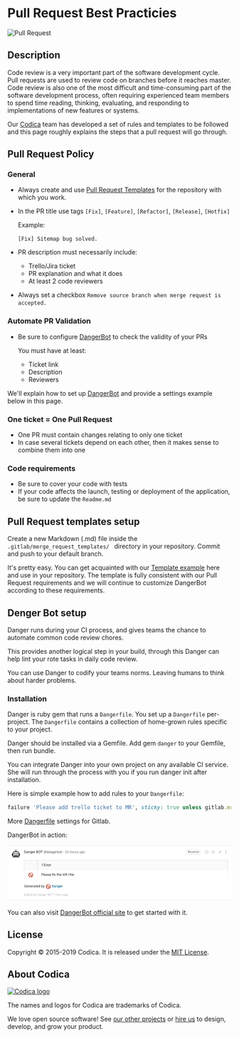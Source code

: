 # Pull Request Best Practicies

![Pull Request](https://railsware.com/blog/wp-content/uploads/2018/09/pull-Icon-180x180.png)

## Description

Code review is a very important part of the software development cycle. Pull requests are used to review code on branches before it reaches master. Code review is also one of the most difficult and time-consuming part of the software development process, often requiring experienced team members to spend time reading, thinking, evaluating, and responding to implementations of new features or systems.

Our [Codica](https://github.com/codica2) team has developed a set of rules and templates to be followed and this page roughly explains the steps that a pull request will go through.

## Pull Request Policy

### General

* Always create and use [Pull Request Templates](https://docs.gitlab.com/ee/user/project/description_templates.html#creating-merge-request-templates) for the repository with which you work.
* In the PR title use tags `[Fix]`, `[Feature]`, `[Refactor]`, `[Release]`, `[Hotfix]`
  
  Example:
  
  ```text
  [Fix] Sitemap bug solved.
  ```

* PR description must necessarily include:
  * Trello/Jira ticket
  * PR explanation and what it does
  * At least 2 code reviewers
* Always set a checkbox `Remove source branch when merge request is accepted.`

### Automate PR Validation

* Be sure to configure [DangerBot](https://danger.systems/ruby/) to check the validity of your PRs

  You must have at least:
  * Ticket link
  * Description
  * Reviewers

We'll explain how to set up [DangerBot](https://danger.systems/ruby/) and provide a settings example below in this page.

### One ticket = One Pull Request

* One PR must contain changes relating to only one ticket
* In case several tickets depend on each other, then it makes sense to combine them into one

### Code requirements

* Be sure to cover your code with tests
* If your code affects the launch, testing or deployment of the application, be sure to update the `Readme.md`

## Pull Request templates setup

Create a new Markdown (.md) file inside the `.gitlab/merge_request_templates/ ` directory in your repository. Commit and push to your default branch.

It's pretty easy. You can get acquainted with our [Template example](.gitlab/merge_request_templates/Task.md) here and use in your repository. The template is fully consistent with our Pull Request requirements and we will continue to customize DangerBot according to these requirements.

## Denger Bot setup

Danger runs during your CI process, and gives teams the chance to automate common code review chores.

This provides another logical step in your build, through this Danger can help lint your rote tasks in daily code review.

You can use Danger to codify your teams norms. Leaving humans to think about harder problems.

### Installation

Danger is ruby gem that runs a `Dangerfile`. You set up a `Dangerfile` per-project. The `Dangerfile` contains a collection of home-grown rules specific to your project.

Danger should be installed via a Gemfile. Add gem `danger` to your Gemfile, then run bundle.

You can integrate Danger into your own project on any available CI service. She will run through the process with you if you run danger init after installation.

Here is simple example how to add rules to your `Dangerfile`:

```ruby
failure 'Please add trello ticket to MR', sticky: true unless gitlab.mr_body.include?('https://trello.com/c/')
```

More [Dangerfile](Dangerfile) settings for Gitlab.

DangerBot in action:

![danger-bot](images/danger-bot-example.jpg)

You can also visit [DangerBot official site](https://danger.systems/guides/getting_started.html) to get started with it.

## License

Copyright © 2015-2019 Codica. It is released under the [MIT License](https://opensource.org/licenses/MIT).

## About Codica

[![Codica logo](https://www.codica.com/assets/images/logo/logo.svg)](https://www.codica.com)

The names and logos for Codica are trademarks of Codica.

We love open source software! See [our other projects](https://github.com/codica2) or [hire us](https://www.codica.com/) to design, develop, and grow your product.